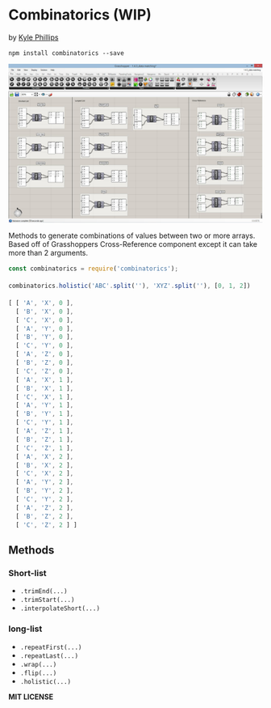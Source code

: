 # Combinatorics (WIP)
by [Kyle Phillips](http://haptic-data.com)

```
npm install combinatorics --save
```

![Grasshoppers Cross-Reference component](./cross-reference.jpg)

Methods to generate combinations of values between two or more arrays. Based off of Grasshoppers Cross-Reference component except it can take more than 2 arguments.


```js
const combinatorics = require('combinatorics');

combinatorics.holistic('ABC'.split(''), 'XYZ'.split(''), [0, 1, 2])

[ [ 'A', 'X', 0 ],
  [ 'B', 'X', 0 ],
  [ 'C', 'X', 0 ],
  [ 'A', 'Y', 0 ],
  [ 'B', 'Y', 0 ],
  [ 'C', 'Y', 0 ],
  [ 'A', 'Z', 0 ],
  [ 'B', 'Z', 0 ],
  [ 'C', 'Z', 0 ],
  [ 'A', 'X', 1 ],
  [ 'B', 'X', 1 ],
  [ 'C', 'X', 1 ],
  [ 'A', 'Y', 1 ],
  [ 'B', 'Y', 1 ],
  [ 'C', 'Y', 1 ],
  [ 'A', 'Z', 1 ],
  [ 'B', 'Z', 1 ],
  [ 'C', 'Z', 1 ],
  [ 'A', 'X', 2 ],
  [ 'B', 'X', 2 ],
  [ 'C', 'X', 2 ],
  [ 'A', 'Y', 2 ],
  [ 'B', 'Y', 2 ],
  [ 'C', 'Y', 2 ],
  [ 'A', 'Z', 2 ],
  [ 'B', 'Z', 2 ],
  [ 'C', 'Z', 2 ] ]
```

## Methods

### Short-list
 * `.trimEnd(...)`
 * `.trimStart(...)`
 * `.interpolateShort(...)`

### long-list
 * `.repeatFirst(...)`
 * `.repeatLast(...)`
 * `.wrap(...)`
 * `.flip(...)`
 * `.holistic(...)`


**MIT LICENSE**